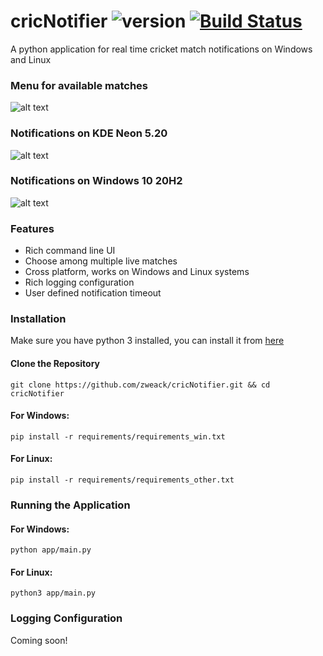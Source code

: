 # cricNotifier ![version](https://img.shields.io/badge/version-1.0.0.0-brightgreen.svg) [![Build Status](https://travis-ci.org/zweack/cricNotifier.svg?branch=main)](https://travis-ci.org/zweack/cricNotifier)

A python application for real time cricket match notifications on Windows and Linux

### Menu for available matches
![alt text](https://github.com/zweack/cricNotifier/blob/main/static/screenshots/menu.png?raw=true)

### Notifications on KDE Neon 5.20
![alt text](https://github.com/zweack/cricNotifier/blob/main/static/screenshots/linux.png?raw=true)

### Notifications on Windows 10 20H2
![alt text](https://github.com/zweack/cricNotifier/blob/main/static/screenshots/windows.png?raw=true)


### Features
- Rich command line UI
- Choose among multiple live matches
- Cross platform, works on Windows and Linux systems
- Rich logging configuration
- User defined notification timeout


### Installation 

Make sure you have python 3 installed, you can install it from [here](https://www.python.org/downloads/ "here")
#### Clone the Repository

```
git clone https://github.com/zweack/cricNotifier.git && cd cricNotifier
```

#### For Windows:
```
pip install -r requirements/requirements_win.txt
```

#### For Linux:
```
pip install -r requirements/requirements_other.txt
```

### Running the Application 

#### For Windows:
```
python app/main.py
```

#### For Linux:
```
python3 app/main.py
```

### Logging Configuration
Coming soon!
